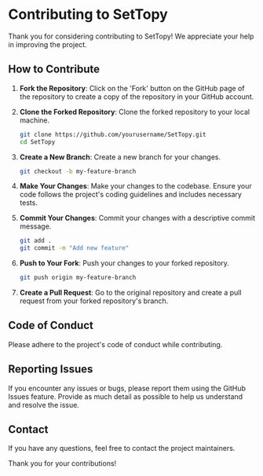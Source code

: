 # Contributing to SetTopy

Thank you for considering contributing to SetTopy! We appreciate your help in improving the project.

## How to Contribute

1. **Fork the Repository**: Click on the 'Fork' button on the GitHub page of the repository to create a copy of the repository in your GitHub account.

2. **Clone the Forked Repository**: Clone the forked repository to your local machine.
   ```bash
   git clone https://github.com/yourusername/SetTopy.git
   cd SetTopy
   ```

3. **Create a New Branch**: Create a new branch for your changes.
   ```bash
   git checkout -b my-feature-branch
   ```

4. **Make Your Changes**: Make your changes to the codebase. Ensure your code follows the project's coding guidelines and includes necessary tests.

5. **Commit Your Changes**: Commit your changes with a descriptive commit message.
   ```bash
   git add .
   git commit -m "Add new feature"
   ```

6. **Push to Your Fork**: Push your changes to your forked repository.
   ```bash
   git push origin my-feature-branch
   ```

7. **Create a Pull Request**: Go to the original repository and create a pull request from your forked repository's branch.

## Code of Conduct

Please adhere to the project's code of conduct while contributing.

## Reporting Issues

If you encounter any issues or bugs, please report them using the GitHub Issues feature. Provide as much detail as possible to help us understand and resolve the issue.

## Contact

If you have any questions, feel free to contact the project maintainers.

Thank you for your contributions!
